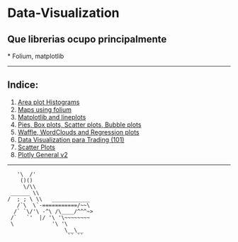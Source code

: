 <h1>Data-Visualization</h1>
<h2>Que librerias ocupo principalmente</h2>
* Folium, matplotlib <br>
<hr><h2>Indice:</h2>


1. [Area plot Histograms](https://github.com/CharlieArreola/Data-Visualization/blob/main/Area-Plots-Histograms-and-Bar-Charts-py-v2.0.ipynb) <br>
2. [Maps using folium](https://github.com/CharlieArreola/Data-Visualization/blob/main/Generating-Maps-in-Python-py-v2.0.ipynb) <br>
3. [Matplotlib and lineplots](https://github.com/CharlieArreola/Data-Visualization/blob/main/Matplotlib-and-Line-Plots.ipynb)<br>
4. [Pies, Box plots, Scatter plots, Bubble plots](https://github.com/CharlieArreola/Data-Visualization/blob/main/Pie-Charts-Box-Plots-Scatter-Plots-and-Bubble-Plots-py-v2.0.ipynb)<br>
5. [Waffle, WordClouds and Regression plots](https://github.com/CharlieArreola/Data-Visualization/blob/main/Waffle-Charts-Word-Clouds-and-Regression-Plots-py-v2.0.ipynb) <br>
6. [Data Visualization para Trading (101)](https://github.com/CharlieArreola/Data-Visualization/blob/f292aeb08c7a1b946396bb877752d6609320ec50/Data%20Vis%20Trading.ipynb)<br>
7. [Scatter Plots](https://github.com/CharlieArreola/Data-Visualization/blob/main/Scatter%20plot.ipynb)<br>
8. [Plotly General v2](https://github.com/CharlieArreola/Data-Visualization/blob/main/plotly2.ipynb)<br>
  
  

<hr>

  
       '\  /'
        ()()                       
         \/\\
     ______ \\
    /  ; ; \ \\   ____________
       /`\  \`-===========/~~\
      /` `\/'\ -^\ /\____/^^^~>
     /`   `'  |/ '\ '\~~~~~~~~
     \            '\ '\
                      \__\__
                       `` ``

